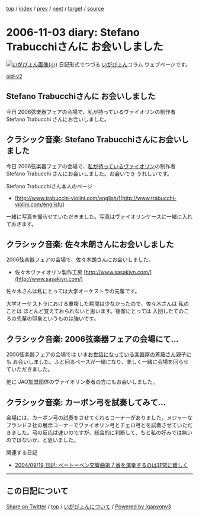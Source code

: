 [top](../index.html) 
 / [index](index.html) 
 / [prev](ig061101.html) 
 / [next](ig061106.html) 
 / [target](https://igapyon.github.io/diary/2006/ig061103.html) 
 / [source](https://github.com/igapyon/diary/blob/master/2006/ig061103.src.md) 

2006-11-03 diary: Stefano Trabucchiさんに お会いしました
=====================================================================================================
[![いがぴょん画像(小)](https://igapyon.github.io/diary/images/iga200306s.jpg "いがぴょん")](https://igapyon.github.io/diary/memo/memoigapyon.html) 日記形式でつづる [いがぴょん](https://igapyon.github.io/diary/memo/memoigapyon.html)コラム ウェブページです。

[old-v2](ig061103-orig.html)

## Stefano Trabucchiさんに お会いしました

今日 2006弦楽器フェアの会場で、私が持っているヴァイオリンの制作者 Stefano Trabucchi さんにお会いしました。


## クラシック音楽: Stefano Trabucchiさんにお会いしました

今日 2006弦楽器フェアの会場で、[私が持っているヴァイオリン](../memo/memoviolin.html)の制作者 Stefano Trabucchi さんにお会いしました。お会いでき うれしいです。

Stefano Trabucchiさん本人のページ

* [http://www.trabucchi-violini.com/english/](http://www.trabucchi-violini.com/english/)

一緒に写真を撮らせていただきました。写真はヴァイオリンケースに一緒に入れておきます。

## クラシック音楽: 佐々木朗さんにお会いしました

2006弦楽器フェアの会場で、佐々木朗さんにお会いしました。

* 佐々木ヴァイオリン製作工房
  [http://www.sasakivn.com/](http://www.sasakivn.com/)

佐々木さんは私にとっては大学オーケストラの先輩です。

大学オーケストラにおける重複した期間は少なかったので、佐々木さんは 私のことは ほとんど覚えておられないと思います。後輩にとっては 入団したてのころの先輩の印象というものは強いです。

## クラシック音楽: 2006弦楽器フェアの会場にて…

2006弦楽器フェアの会場では いま[お世話になっている楽器屋の斉藤さん](ig060715.html)親子にも お会いしました。ふと回るペースが一緒になり、楽しく一緒に会場を回らせていただきました。

他に JAO加盟団体のヴァイオリン奏者の方にもお会いしました。

## クラシック音楽: カーボン弓を試奏してみて…

会場には、カーボン弓の試奏をさせてくれるコーナーがありました。メジャーなブランド２社の展示コーナーでヴァイオリン弓とチェロ弓とを試奏させていただきました。弓の反応は速いのですが、総合的に判断して、ちと私の好みでは無いのではないか、と思いました。

関連する日記

* [2004/09/19 日記: ベートーベン交響曲第７番を演奏するのは非常に難しく](../2004/ig040919.html)


----------------------------------------------------------------------------------------------------

## この日記について

[Share on Twitter](https://twitter.com/intent/tweet?hashtags=igapyon%2Cdiary%2C%E3%81%84%E3%81%8C%E3%81%B4%E3%82%87%E3%82%93&text=Stefano+Trabucchi%E3%81%95%E3%82%93%E3%81%AB+%E3%81%8A%E4%BC%9A%E3%81%84%E3%81%97%E3%81%BE%E3%81%97%E3%81%9F&url=https%3A%2F%2Figapyon.github.io%2Fdiary%2F2006%2Fig061103.html) / [top](../index.html) / [いがぴょんについて](https://igapyon.github.io/diary/memo/memoigapyon.html) / [Powered by Igapyonv3](https://github.com/igapyon/igapyonv3)
